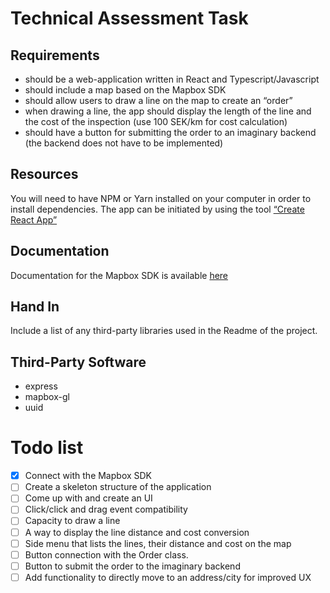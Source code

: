 # Technical Assessment Task
## Requirements
* should be a web-application written in React and Typescript/Javascript
* should include a map based on the Mapbox SDK
* should allow users to draw a line on the map to create an “order”
* when drawing a line, the app should display the length of the line and the cost of the inspection (use 100 SEK/km for cost calculation)
* should have a button for submitting the order to an imaginary backend (the backend does not have to be implemented)

## Resources
You will need to have NPM or Yarn installed on your computer in order to install dependencies. The app can be initiated by using the tool [“Create React App”](https://reactjs.org/docs/create-a-new-react-app.html#create-react-app)

## Documentation
Documentation for the Mapbox SDK is available [here](https://docs.mapbox.com/mapbox-gl-js/api/)

## Hand In
Include a list of any third-party libraries used in the Readme of the project.

## Third-Party Software
* express
* mapbox-gl
* uuid

# Todo list

- [x] Connect with the Mapbox SDK
- [ ] Create a skeleton structure of the application
- [ ] Come up with and create an UI
- [ ] Click/click and drag event compatibility
- [ ] Capacity to draw a line
- [ ] A way to display the line distance and cost conversion
- [ ] Side menu that lists the lines, their distance and cost on the map
- [ ] Button connection with the Order class.
- [ ] Button to submit the order to the imaginary backend
- [ ] Add functionality to directly move to an address/city for improved UX